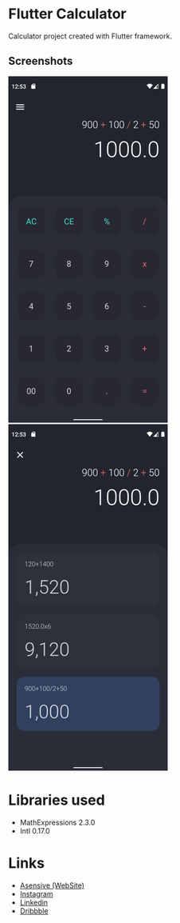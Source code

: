 # Flutter Calculator

Calculator project created with Flutter framework.

## Screenshots

![screenshot1](./screenshots/Screenshot_01.png)
![screenshot2](./screenshots/Screenshot_02.png)

# Libraries used

- MathExpressions 2.3.0
- Intl 0.17.0

# Links

- [Asensive (WebSite)](https://asensive.com/)
- [Instagram](https://www.instagram.com/mohammadshateri.dev/)
- [Linkedin](https://www.linkedin.com/in/mohammadshateri/)
- [Dribbble](https://dribbble.com/mohammadshateri)